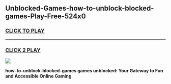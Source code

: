 
## Unblocked-Games-how-to-unblock-blocked-games-Play-Free-524x0
<h3>
<a href="https://premium76.site?title=how-to-unblock-blocked-games&ref=18A1">CLICK TO PLAY</a></h3>
<hr>

<h3>
<a href="https://premium76.site?title=how-to-unblock-blocked-games&ref=18A1">CLICK 2 PLAY</a>
  
</h3>

<a href="https://premium76.site?title=how-to-unblock-blocked-games&ref=18A1"><img src="https://clearcache.store/games.png"></a>


**how-to-unblock-blocked-games games unblocked: Your Gateway to Fun and Accessible Online Gaming**
